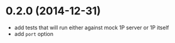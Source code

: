 # 0.2.0 (2014-12-31)

- add tests that will run either against mock 1P server or 1P itself
- add `port` option 
